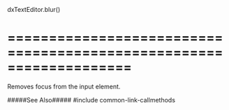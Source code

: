 <!--id-->dxTextEditor.blur()<!--/id-->
===================================================================
===================================================================

<!--shortDescription-->
Removes focus from the input element.
<!--/shortDescription-->

<!--fullDescription-->
#####See Also#####
#include common-link-callmethods
<!--/fullDescription-->